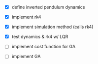- [x] define inverted pendulum dynamics
- [x] implement rk4
- [x] implement simulation method (calls rk4)
- [x] test dynamics & rk4 w/ LQR
- [ ] implement cost function for GA
- [ ] implement GA

